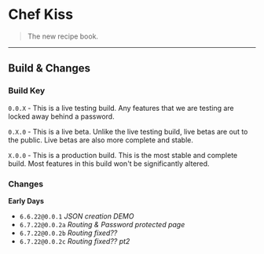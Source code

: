 # Chef Kiss
> The new recipe book.
---
## Build & Changes

### Build Key
```0.0.X``` - This is a live testing build. Any features that we are testing are locked away behind a password. 

```0.X.0``` - This is a live beta. Unlike the live testing build, live betas are out to the public. Live betas are also more complete and stable.

```X.0.0``` - This is a production build. This is the most stable and complete build. Most features in this build won't be significantly altered.

### Changes
**Early Days**

- ```6.6.22@0.0.1``` *JSON creation DEMO*
- ```6.7.22@0.0.2a``` *Routing & Password protected page*
- ```6.7.22@0.0.2b``` *Routing fixed??*
- ```6.7.22@0.0.2c``` *Routing fixed?? pt2*